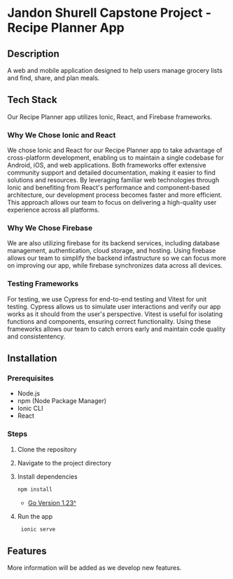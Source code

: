 # Jandon Shurell Capstone Project - Recipe Planner App

## Description
A web and mobile application designed to help users manage grocery lists and find, share, and plan meals. 

## Tech Stack 
Our Recipe Planner app utilizes Ionic, React, and Firebase frameworks.

### Why We Chose Ionic and React
We chose Ionic and React for our Recipe Planner app to take advantage of cross-platform development, enabling us to maintain a single codebase for Android, iOS, and web applications. Both frameworks offer extensive community support and detailed documentation, making it easier to find solutions and resources. By leveraging familiar web technologies through Ionic and benefiting from React's performance and component-based architecture, our development process becomes faster and more efficient. This approach allows our team to focus on delivering a high-quality user experience across all platforms.

### Why We Chose Firebase
We are also utilizing firebase for its backend services, including database management, authentication, cloud storage, and hosting. Using firebase allows our team to simplify the backend infastructure so we can focus more on improving our app, while firebase synchronizes data across all devices. 

### Testing Frameworks
For testing, we use Cypress for end-to-end testing and Vitest for unit testing. Cypress allows us to simulate user interactions and verify our app works as it should from the user's perspective. Vitest is useful for isolating functions and components, ensuring correct functionality. Using these frameworks allows our team to catch errors early and maintain code quality and consistentency. 

## Installation

### Prerequisites
- Node.js
- npm (Node Package Manager)
- Ionic CLI
- React

### Steps
1. Clone the repository 
2. Navigate to the project directory
3. Install dependencies
 
   ```bash
   npm install
   ```
   - [Go Version 1.23^](https://go.dev/doc/install)
4. Run the app
   ```bash
    ionic serve 
   ```

## Features 
More information will be added as we develop new features.


